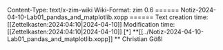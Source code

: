 Content-Type: text/x-zim-wiki
Wiki-Format: zim 0.6
====== Notiz-2024-04-10-Lab01_pandas_and_matplotlib.xopp ======
Text creation time: [[Zettelkasten:2024:04:10|2024-04-10]] Modification time: [[Zettelkasten:2024:04:10|2024-04-10]]
[*] **[[../Notiz-2024-04-10-Lab01_pandas_and_matplotlib.xopp]] **
Christian Gößl
